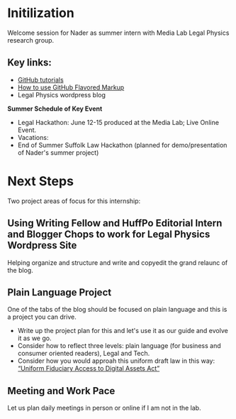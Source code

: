 # Initilization 

Welcome session for Nader as summer intern with Media Lab Legal Physics research group.

## Key links:

* [GitHub tutorials](https://try.github.io/levels/1/challenges/1)
* [How to use GitHub Flavored Markup](https://help.github.com/articles/github-flavored-markdown) 
* Legal Physics wordpress blog

**Summer Schedule of Key Event**
* Legal Hackathon: June 12-15 produced at the Media Lab; Live Online Event.
* Vacations:
* End of Summer Suffolk Law Hackathon (planned for demo/presentation of Nader's summer project)

# Next Steps

Two project areas of focus for this internship:

## Using Writing Fellow and HuffPo Editorial Intern and Blogger Chops to work for Legal Physics Wordpress Site

Helping organize and structure and write and copyedit the grand relaunc of the blog.  

## Plain Language Project

One of the tabs of the blog should be focused on plain language and this is a project you can drive.

- Write up the project plan for this and let's use it as our guide and evolve it as we go.
- Consider how to reflect three levels: plain language (for business and consumer oriented readers), Legal and Tech.
- Consider how you would approah this uniform draft law in this way: [“Uniform Fiduciary Access to Digital Assets Act”](http://www.uniformlaws.org/Committee.aspx?title=Fiduciary%20Access%20to%20Digital%20Assets)

## Meeting and Work Pace

Let us plan daily meetings in person or online if I am not in the lab.
